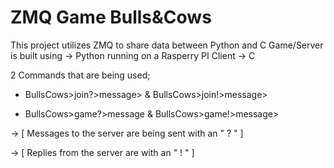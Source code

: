 # ZMQ Game Bulls&Cows
This project utilizes ZMQ to share data between Python and C
Game/Server is built using -> Python running on a Rasperry PI
Client -> C

2 Commands that are being used;

* BullsCows>join?>message> & BullsCows>join!>message>

* BullsCows>game?>message & BullsCows>game!>message>

 -> [ Messages to the server are being sent with an " ? " ]
 
 -> [ Replies from the server are with an " ! " ]
